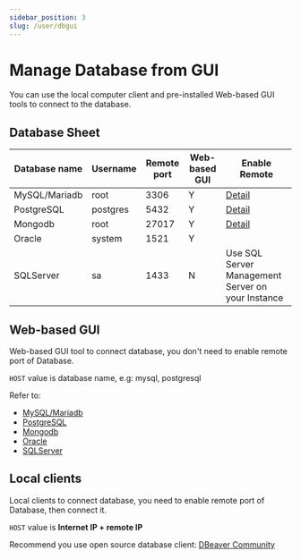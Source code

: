 ```yaml
---
sidebar_position: 3
slug: /user/dbgui
---
```


# Manage Database from GUI

You can use the local computer client and pre-installed Web-based GUI tools to connect to the database.

## Database Sheet

| Database name                   | Username     | Remote port | Web-based GUI           |  Enable Remote  |
| ----------------------- | ---------- | ------------------------ | ------------------------ | ------------------------ |
| MySQL/Mariadb      | root       | 3306   | Y       |   [Detail](../mysql#remote)     |
| PostgreSQL              | postgres   | 5432 | Y       |   [Detail](../postgresql#remote)     |
| Mongodb                 | root | 27017 | Y       |   [Detail](../mongodb#remote)     |
| Oracle                  | system     | 1521 | Y                     |                      |
| SQLServer               | sa         | 1433     | N | Use SQL Server Management Server on your Instance|

## Web-based GUI

Web-based GUI tool to connect database, you don't need to enable remote port of Database.  

`HOST` value is database name, e.g: mysql, postgresql 

Refer to:   

* [MySQL/Mariadb](../mysql#phpmyadmin)
* [PostgreSQL](../postgresql#pgadmin)
* [Mongodb](../mongodb#adminmongo)
* [Oracle](../cloudbeaver)
* [SQLServer](../cloudbeaver)

## Local clients

Local clients to connect database, you  need to enable remote port of Database, then connect it.  

`HOST` value is **Internet IP + remote IP**     

Recommend you use open source database client: [DBeaver Community](https://dbeaver.io/)




